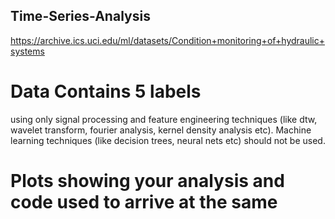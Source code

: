 ## Time-Series-Analysis

https://archive.ics.uci.edu/ml/datasets/Condition+monitoring+of+hydraulic+systems


# Data Contains 5 labels 
using only signal processing and feature engineering techniques (like dtw, wavelet transform, fourier analysis, kernel density analysis etc). 
Machine learning techniques (like decision trees, neural nets etc) should not be used.
 
# Plots showing your analysis and code used to arrive at the same
